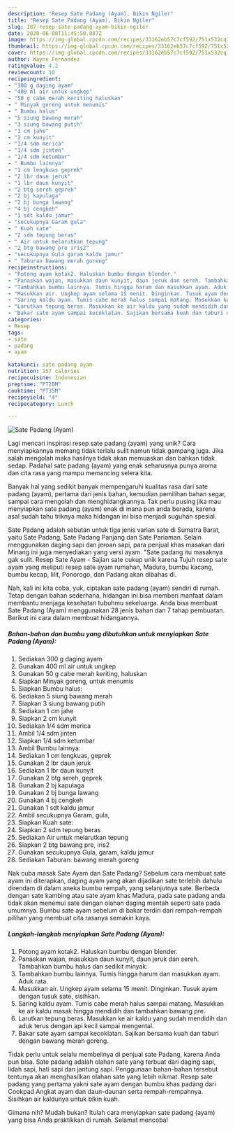 ```yaml
---
description: "Resep Sate Padang (Ayam), Bikin Ngiler"
title: "Resep Sate Padang (Ayam), Bikin Ngiler"
slug: 187-resep-sate-padang-ayam-bikin-ngiler
date: 2020-06-08T11:45:50.887Z
image: https://img-global.cpcdn.com/recipes/33162eb57c7cf592/751x532cq70/sate-padang-ayam-foto-resep-utama.jpg
thumbnail: https://img-global.cpcdn.com/recipes/33162eb57c7cf592/751x532cq70/sate-padang-ayam-foto-resep-utama.jpg
cover: https://img-global.cpcdn.com/recipes/33162eb57c7cf592/751x532cq70/sate-padang-ayam-foto-resep-utama.jpg
author: Wayne Fernandez
ratingvalue: 4.2
reviewcount: 10
recipeingredient:
- "300 g daging ayam"
- "400 ml air untuk ungkep"
- "50 g cabe merah keriting haluskan"
- " Minyak goreng untuk menumis"
- " Bumbu halus"
- "5 siung bawang merah"
- "3 siung bawang putih"
- "1 cm jahe"
- "2 cm kunyit"
- "1/4 sdm merica"
- "1/4 sdm jinten"
- "1/4 sdm ketumbar"
- " Bumbu lainnya"
- "1 cm lengkuas geprek"
- "2 lbr daun jeruk"
- "1 lbr daun kunyit"
- "2 btg sereh geprek"
- "2 bj kapulaga"
- "2 bj bunga lawang"
- "4 bj cengkeh"
- "1 sdt kaldu jamur"
- "secukupnya Garam gula"
- " Kuah sate"
- "2 sdm tepung beras"
- " Air untuk melarutkan tepung"
- "2 btg bawang pre iris2"
- "secukupnya Gula garam kaldu jamur"
- " Taburan bawang merah goreng"
recipeinstructions:
- "Potong ayam kotak2. Haluskan bumbu dengan blender."
- "Panaskan wajan, masukkan daun kunyit, daun jeruk dan sereh. Tambahkan bumbu halus dan sedikit minyak."
- "Tambahkan bumbu lainnya. Tumis hingga harum dan masukkan ayam. Aduk rata."
- "Masukkan air. Ungkep ayam selama 15 menit. Dinginkan. Tusuk ayam dengan tusuk sate, sisihkan."
- "Saring kaldu ayam. Tumis cabe merah halus sampai matang. Masukkan ke air kaldu masak hingga mendidih dan tambahkan bawang pre."
- "Larutkan tepung beras. Masukkan ke air kaldu yang sudah mendidih dan aduk terus dengan api kecil sampai mengental."
- "Bakar sate ayam sampai kecoklatan. Sajikan bersama kuah dan taburi dengan bawang merah goreng."
categories:
- Resep
tags:
- sate
- padang
- ayam

katakunci: sate padang ayam 
nutrition: 157 calories
recipecuisine: Indonesian
preptime: "PT20M"
cooktime: "PT35M"
recipeyield: "4"
recipecategory: Lunch

---
```



![Sate Padang (Ayam)](https://img-global.cpcdn.com/recipes/33162eb57c7cf592/751x532cq70/sate-padang-ayam-foto-resep-utama.jpg)

Lagi mencari inspirasi resep sate padang (ayam) yang unik? Cara menyiapkannya memang tidak terlalu sulit namun tidak gampang juga. Jika salah mengolah maka hasilnya tidak akan memuaskan dan bahkan tidak sedap. Padahal sate padang (ayam) yang enak seharusnya punya aroma dan cita rasa yang mampu memancing selera kita.

Banyak hal yang sedikit banyak mempengaruhi kualitas rasa dari sate padang (ayam), pertama dari jenis bahan, kemudian pemilihan bahan segar, sampai cara mengolah dan menghidangkannya. Tak perlu pusing jika mau menyiapkan sate padang (ayam) enak di mana pun anda berada, karena asal sudah tahu triknya maka hidangan ini bisa menjadi suguhan spesial.

Sate Padang adalah sebutan untuk tiga jenis varian sate di Sumatra Barat, yaitu Sate Padang, Sate Padang Panjang dan Sate Pariaman. Selain menggunakan daging sapi dan jeroan sapi, para penjual khas masakan dari Minang ini juga menyediakan yang versi ayam. &#34;Sate padang itu masaknya gak sulit. Resep Sate Ayam - Sajian sate cukup unik karena Tujuh resep sate ayam yang meliputi resep sate ayam rumahan, Madura, bumbu kacang, bumbu kecap, lilit, Ponorogo, dan Padang akan dibahas di.


Nah, kali ini kita coba, yuk, ciptakan sate padang (ayam) sendiri di rumah. Tetap dengan bahan sederhana, hidangan ini bisa memberi manfaat dalam membantu menjaga kesehatan tubuhmu sekeluarga. Anda bisa membuat Sate Padang (Ayam) menggunakan 28 jenis bahan dan 7 tahap pembuatan. Berikut ini cara dalam membuat hidangannya.

<!--inarticleads1-->

##### Bahan-bahan dan bumbu yang dibutuhkan untuk menyiapkan Sate Padang (Ayam):

1. Sediakan 300 g daging ayam
1. Gunakan 400 ml air untuk ungkep
1. Gunakan 50 g cabe merah keriting, haluskan
1. Siapkan  Minyak goreng, untuk menumis
1. Siapkan  Bumbu halus:
1. Sediakan 5 siung bawang merah
1. Siapkan 3 siung bawang putih
1. Sediakan 1 cm jahe
1. Siapkan 2 cm kunyit
1. Sediakan 1/4 sdm merica
1. Ambil 1/4 sdm jinten
1. Siapkan 1/4 sdm ketumbar
1. Ambil  Bumbu lainnya:
1. Sediakan 1 cm lengkuas, geprek
1. Gunakan 2 lbr daun jeruk
1. Sediakan 1 lbr daun kunyit
1. Gunakan 2 btg sereh, geprek
1. Gunakan 2 bj kapulaga
1. Gunakan 2 bj bunga lawang
1. Gunakan 4 bj cengkeh
1. Gunakan 1 sdt kaldu jamur
1. Ambil secukupnya Garam, gula,
1. Siapkan  Kuah sate:
1. Siapkan 2 sdm tepung beras
1. Sediakan  Air untuk melarutkan tepung
1. Siapkan 2 btg bawang pre, iris2
1. Gunakan secukupnya Gula, garam, kaldu jamur
1. Sediakan  Taburan: bawang merah goreng


Nak cuba masak Sate Ayam dan Sate Padang? Sebelum cara membuat sate ayam ini diterapkan, daging ayam yang akan dijadikan sate terlebih dahulu direndam di dalam aneka bumbu rempah, yang selanjutnya sate. Berbeda dengan sate kambing atau sate ayam khas Madura, pada sate padang anda tidak akan menemui sate dengan olahan daging mentah seperti sate pada umumnya. Bumbu sate ayam sebelum di bakar terdiri dari rempah-rempah pilihan yang membuat cita rasanya semakin kaya. 

<!--inarticleads2-->

##### Langkah-langkah menyiapkan Sate Padang (Ayam):

1. Potong ayam kotak2. Haluskan bumbu dengan blender.
1. Panaskan wajan, masukkan daun kunyit, daun jeruk dan sereh. Tambahkan bumbu halus dan sedikit minyak.
1. Tambahkan bumbu lainnya. Tumis hingga harum dan masukkan ayam. Aduk rata.
1. Masukkan air. Ungkep ayam selama 15 menit. Dinginkan. Tusuk ayam dengan tusuk sate, sisihkan.
1. Saring kaldu ayam. Tumis cabe merah halus sampai matang. Masukkan ke air kaldu masak hingga mendidih dan tambahkan bawang pre.
1. Larutkan tepung beras. Masukkan ke air kaldu yang sudah mendidih dan aduk terus dengan api kecil sampai mengental.
1. Bakar sate ayam sampai kecoklatan. Sajikan bersama kuah dan taburi dengan bawang merah goreng.


Tidak perlu untuk selalu membelinya di penjual sate Padang, karena Anda pun bisa. Sate padang adalah olahan sate yang terbuat dari daging sapi, lidah sapi, hati sapi dan jantung sapi. Penggunaan bahan-bahan tersebut tentunya akan menghasilkan olahan sate yang lebih nikmat. Resep sate padang yang pertama yakni sate ayam dengan bumbu khas padang dari Cookpad Angkat ayam dan daun-daunan serta rempah-rempahnya. Sisihkan air kaldunya untuk bikin kuah. 

Gimana nih? Mudah bukan? Itulah cara menyiapkan sate padang (ayam) yang bisa Anda praktikkan di rumah. Selamat mencoba!
